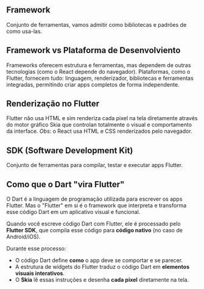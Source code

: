 ## Framework

Conjunto de ferramentas, vamos admitir como bibliotecas e padrões de como usa-las.

## Framework vs Plataforma de Desenvolviento

Frameworks oferecem estrutura e ferramentas, mas dependem de outras tecnologias (como o React depende do navegador).
Plataformas, como o Flutter, fornecem tudo: linguagem, renderizador, bibliotecas e ferramentas integradas, permitindo criar apps completos de forma independente.

## Renderização no Flutter

Flutter não usa HTML e sim renderiza cada pixel na tela diretamente através do motor gráfico Skia que controlan totalmente o visual e comportamento da interface.
*Obs*: o React usa HTML e CSS renderizados pelo navegador.

## SDK (Software Development Kit)

Conjunto de ferramentas para compilar, testar e executar apps Flutter.

## Como que o Dart "vira Flutter"

O Dart é a linguagem de programação utilizada para escrever os apps Flutter. Mas o "Flutter" em si é o framework que interpreta e transforma esse código Dart em um aplicativo visual e funcional.

Quando você escreve código Dart com Flutter, ele é processado pelo **Flutter SDK**, que compila esse código para **código nativo** (no caso de Android/iOS). 

Durante esse processo:

- O código Dart define **como** o app deve se comportar e se parecer.
- A estrutura de widgets do Flutter traduz o código Dart em **elementos visuais interativos**.
- O **Skia** lê essas instruções e desenha **cada pixel** diretamente na tela.
